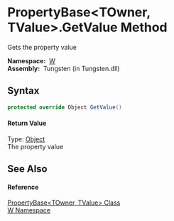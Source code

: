 PropertyBase&lt;TOwner, TValue>.GetValue Method
===============================================
  Gets the property value

  **Namespace:**  [W][1]  
  **Assembly:**  Tungsten (in Tungsten.dll)

Syntax
------

```csharp
protected override Object GetValue()
```

#### Return Value
Type: [Object][2]  
The property value

See Also
--------

#### Reference
[PropertyBase&lt;TOwner, TValue> Class][3]  
[W Namespace][1]  

[1]: ../README.md
[2]: http://msdn.microsoft.com/en-us/library/e5kfa45b
[3]: README.md
[4]: ../../_icons/Help.png